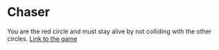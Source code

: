 # Chaser
You are the red circle and must stay alive by not colliding with the other circles.
[Link to the game](https://whynot1597.github.io/chaser/)
